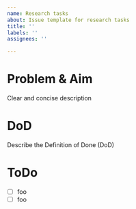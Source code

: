 ```yaml
---
name: Research tasks
about: Issue template for research tasks
title: ''
labels: ''
assignees: ''

---
```


# Problem & Aim
Clear and concise description

# DoD
Describe the Definition of Done (DoD)

# ToDo
- [ ] foo
- [ ] foo
